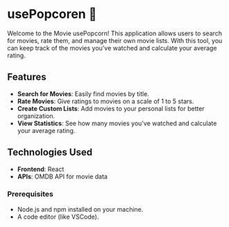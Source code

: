 # usePopcoren 🍿

Welcome to the Movie usePopcorn! 
This application allows users to search for movies, rate them, and manage their own movie lists. With this tool, you can keep track of the movies you've watched and calculate your average rating.

## Features

- **Search for Movies**: Easily find movies by title.
- **Rate Movies**: Give ratings to movies on a scale of 1 to 5 stars.
- **Create Custom Lists**: Add movies to your personal lists for better organization.
- **View Statistics**: See how many movies you've watched and calculate your average rating.

## Technologies Used

- **Frontend**: React
- **APIs**: OMDB API for movie data


### Prerequisites

- Node.js and npm installed on your machine.
- A code editor (like VSCode).


